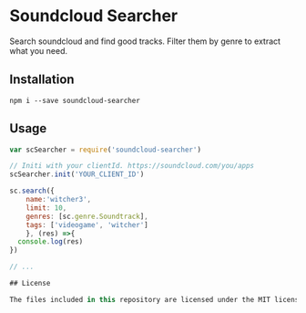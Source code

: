 # Soundcloud Searcher

Search soundcloud and find good tracks. Filter them by genre to extract what you need.

## Installation
```shell
npm i --save soundcloud-searcher
```

## Usage
```js
var scSearcher = require('soundcloud-searcher')

// Initi with your clientId. https://soundcloud.com/you/apps
scSearcher.init('YOUR_CLIENT_ID')

sc.search({
    name:'witcher3', 
    limit: 10, 
    genres: [sc.genre.Soundtrack],
    tags: ['videogame', 'witcher']
    }, (res) =>{
  console.log(res)
})

// ...

## License

The files included in this repository are licensed under the MIT license.
